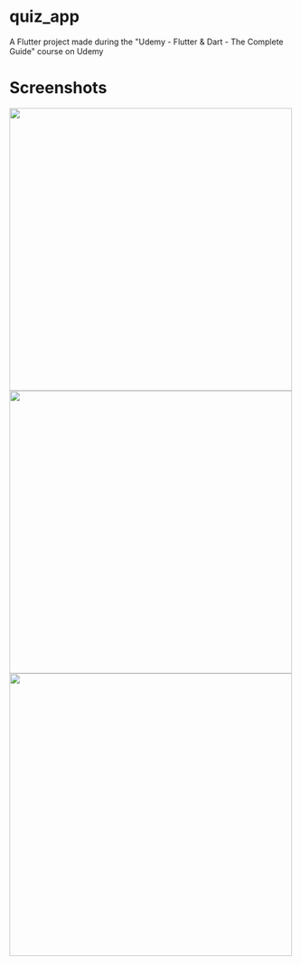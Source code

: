 # quiz_app

A Flutter project made during the "Udemy - Flutter & Dart - The Complete Guide" course on Udemy

# Screenshots
<img src="https://i.imgur.com/BkK4LMH.jpg" height="500"/>
<img src="https://i.imgur.com/4aYbyJ2.jpg" height="500"/>
<img src="https://i.imgur.com/73X4obd.jpg" height="500"/>